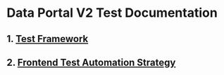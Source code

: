 # Data Portal V2 Test Documentation
## 1. [Test Framework](test-framework.md)
## 2. [Frontend Test Automation Strategy](test-automation-strategy.md)